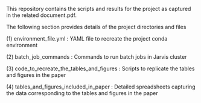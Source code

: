 This repository contains the scripts and results for the project as captured in the related document.pdf.

The following section provides details of the project directories and files

(1) environment_file.yml : YAML file to recreate the project conda environment

(2) batch_job_commands : Commands to run batch jobs in Jarvis cluster

(3) code_to_recreate_the_tables_and_figures : Scripts to replicate the tables and figures in the paper

(4) tables_and_figures_included_in_paper : Detailed spreadsheets capturing the data corresponding to the tables and figures in the paper
